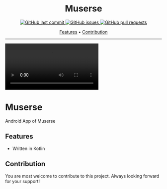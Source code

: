 <h1 align="center">Muserse</h1>

<p align="center">
    <a href="https://jitpack.io/#akshaaatt/Muserse">
    <a href="https://github.com/akshaaatt/Muserse/commits/master">
    <img src="https://img.shields.io/github/last-commit/akshaaatt/Muserse.svg?style=flat-square&logo=github&logoColor=white"
         alt="GitHub last commit">
    <a href="https://github.com/akshaaatt/Muserse/issues">
    <img src="https://img.shields.io/github/issues-raw/akshaaatt/Muserse.svg?style=flat-square&logo=github&logoColor=white"
         alt="GitHub issues">
    <a href="https://github.com/akshaaatt/Muserse/pulls">
    <img src="https://img.shields.io/github/issues-pr-raw/akshaaatt/Muserse.svg?style=flat-square&logo=github&logoColor=white"
         alt="GitHub pull requests">
</p>
      
<p align="center">
  <a href="#features">Features</a> •
  <a href="#contribution">Contribution</a>
</p>

---

![vid](https://github.com/akshaaatt/Muserse/blob/master/promo/vid.mp4)

# Muserse

Android App of Muserse

## Features

* Written in Kotlin

## Contribution

You are most welcome to contribute to this project.
Always looking forward for your support! 

